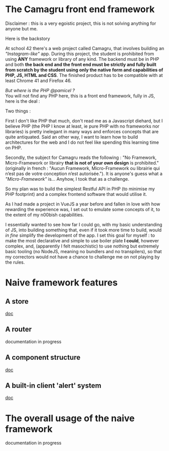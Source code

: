 # The Camagru front end framework

Disclaimer : this is a very egoistic project, this is not solving anything for anyone but me.

Here is the backstory

At school 42 there's a web project called Camagru, that involves building an _"Instagram-like"_ app. During this project, the student is prohibited from using __ANY__ framework or library of any kind. The backend must be in PHP and both __the back end and the front end must be strictly and fully built from scratch by the student using only the native form and capabilities of PHP, JS, HTML and CSS__. The finished product has to be compatible with at least Chrome 41 and Firefox 46.

_But where is the PHP @pamicel ?_<br>
You will not find any PHP here, this is a front end framework, fully in JS, here is the deal :

Two things :

First I don't like PHP that much, don't read me as a Javascript diehard, but I believe PHP (the PHP I know at least, ie pure PHP with no frameworks nor libraries) is pretty inelegant in many ways and enforces concepts that are quite antiquated. Said an other way, I want to learn how to build architectures for the web and I do not feel like spending this learning time on PHP.

Secondly, the subject for Camagru reads the following : "No Framework, Micro-Framework or librairy __that is not of your own design__ is prohibited." (originally in french : "Aucun Framework, Micro-Framework ou librairie qui n’est pas de votre conception n’est autorisée."). It is anyone's guess what a _"Micro-Framework"_ is... Anyhow, I took that as a challenge.

So my plan was to build the simplest Restful API in PHP (to minimise my PHP footprint) and a complex frontend software that would utilise it.

As I had made a project in VueJS a year before and fallen in love with how rewarding the experience was, I set out to emulate some concepts of it, to the extent of my n00bish capabilities.

I essentially wanted to see how far I could go, with my basic understanding of JS, into building something that, even if it took more time to build, would _in fine_ simplify the development of the app. I set this goal for myself : to make the most declarative and simple to use boiler plate **I could**, however complex, and, (apparently I felt masochistic) to use nothing but extremely basic tooling (no NodeJS, meaning no bundlers and no transpilers), so that my correctors would not have a chance to challenge me on not playing by the rules.

# Naive framework features

## A store
[doc](doc_STORE_how-the-store-works.md)

## A router
documentation in progress

## A component structure
[doc](doc_COMPONENTS.md)

## A built-in client 'alert' system
[doc](doc_ALERTS_how-alerts-work.md)


# The overall usage of the naive framework

documentation in progress
